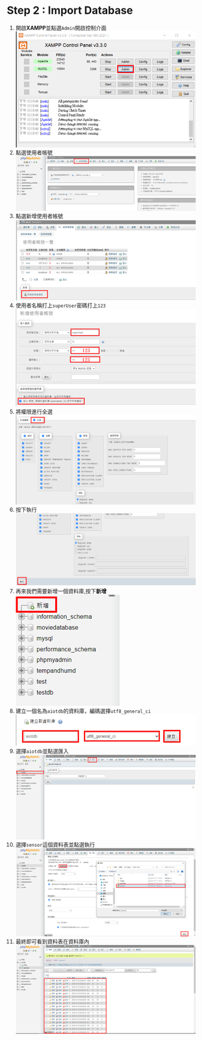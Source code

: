 # Step 2 : Import Database

1. 開啟**XAMPP**並點選```Admin```開啟控制介面
    <img src="https://raw.githubusercontent.com/michael54856/AIOT_hw5/Step2-Import-Database/Image/step2_1.png">
2. 點選使用者帳號
    <img src="https://raw.githubusercontent.com/michael54856/AIOT_hw5/Step2-Import-Database/Image/step2_2.png">
3. 點選新增使用者帳號
    <img src="https://raw.githubusercontent.com/michael54856/AIOT_hw5/Step2-Import-Database/Image/step2_3.png">
4. 使用者名稱打上```superUser```密碼打上```123```
    <img src="https://raw.githubusercontent.com/michael54856/AIOT_hw5/Step2-Import-Database/Image/step2_4.png">
5. 將權限進行全選
    <img src="https://raw.githubusercontent.com/michael54856/AIOT_hw5/Step2-Import-Database/Image/step2_5.png">
6. 按下執行
    <img src="https://raw.githubusercontent.com/michael54856/AIOT_hw5/Step2-Import-Database/Image/step2_6.png">
7. 再來我們需要新增一個資料庫,按下**新增**<br>
    <img src="https://raw.githubusercontent.com/michael54856/AIOT_hw5/Step2-Import-Database/Image/step2_7.png">
8. 建立一個名為```aiotdb```的資料庫，編碼選擇```utf8_general_ci```
    <img src="https://raw.githubusercontent.com/michael54856/AIOT_hw5/Step2-Import-Database/Image/step2_8.png">
9. 選擇```aiotdb```並點選匯入
    <img src="https://raw.githubusercontent.com/michael54856/AIOT_hw5/Step2-Import-Database/Image/step2_9.png">
10. 選擇```sensor```這個資料表並點選執行
    <img src="https://raw.githubusercontent.com/michael54856/AIOT_hw5/Step2-Import-Database/Image/step2_10.png">
11. 最終即可看到資料表在資料庫內
    <img src="https://raw.githubusercontent.com/michael54856/AIOT_hw5/Step2-Import-Database/Image/step2_11.png">












